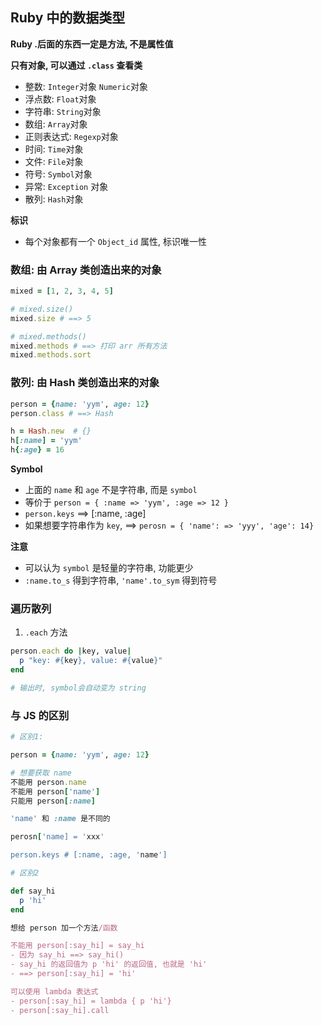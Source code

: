 ## Ruby 中的数据类型

**Ruby .后面的东西一定是方法, 不是属性值**

**只有对象, 可以通过 `.class` 查看类**
- 整数: `Integer`对象 `Numeric`对象
- 浮点数: `Float`对象
- 字符串: `String`对象
- 数组: `Array`对象
- 正则表达式: `Regexp`对象
- 时间: `Time`对象
- 文件: `File`对象
- 符号: `Symbol`对象
- 异常: `Exception` 对象
- 散列: `Hash`对象

**标识**

- 每个对象都有一个 `Object_id` 属性, 标识唯一性

### 数组: 由 Array 类创造出来的对象
```Ruby
mixed = [1, 2, 3, 4, 5]

# mixed.size()
mixed.size # ==> 5

# mixed.methods()
mixed.methods # ==> 打印 arr 所有方法
mixed.methods.sort
```

### 散列: 由 Hash 类创造出来的对象

```Ruby
person = {name: 'yym', age: 12}
person.class # ==> Hash

h = Hash.new  # {}
h[:name] = 'yym'
h{:age} = 16
```

**Symbol**
- 上面的 `name` 和 `age` 不是字符串, 而是 `symbol`
- 等价于 `person = { :name => 'yym', :age => 12 }`
- `person.keys` ==> [:name, :age]
- 如果想要字符串作为 `key`, ==> `perosn = { 'name': => 'yyy', 'age': 14}`


**注意**
- 可以认为 `symbol` 是轻量的字符串, 功能更少
- `:name.to_s` 得到字符串, `'name'.to_sym` 得到符号

### 遍历散列
1. `.each` 方法
```Ruby
person.each do |key, value|
  p "key: #{key}, value: #{value}"
end

# 输出时, symbol会自动变为 string
```

### 与 JS 的区别
```Ruby
# 区别1: 

person = {name: 'yym', age: 12}

# 想要获取 name
不能用 person.name
不能用 person['name']
只能用 person[:name]

'name' 和 :name 是不同的

perosn['name] = 'xxx'

person.keys # [:name, :age, 'name']
```

```Ruby
# 区别2

def say_hi
  p 'hi'
end

想给 person 加一个方法/函数

不能用 person[:say_hi] = say_hi
- 因为 say_hi ==> say_hi()
- say_hi 的返回值为 p 'hi' 的返回值, 也就是 'hi'
- ==> person[:say_hi] = 'hi'

可以使用 lambda 表达式
- person[:say_hi] = lambda { p 'hi'}
- person[:say_hi].call
```
